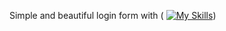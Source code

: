 Simple and beautiful login form with ( [![My Skills](https://skillicons.dev/icons?i=html,css)](https://skillicons.dev))

